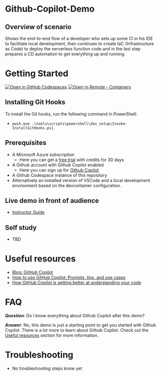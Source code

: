 # Github-Copilot-Demo
## Overview of scenario​
Shows the end-to-end flow of a developer who sets up some CI in his IDE to facilitate local development, then continues to create IaC (Infrastructure as Code) to deploy the serverless function code and in the last step prepares a CD automation to get everything up and running.

# Getting Started
[![Open in GitHub Codespaces](https://img.shields.io/static/v1?style=for-the-badge&label=GitHub+Codespaces&message=Open&color=brightgreen&logo=github)](https://github.com/codespaces/new?hide_repo_select=true&ref=main&repo=657187271&machine=standardLinux32gb&devcontainer_path=.devcontainer%2Fdevcontainer.json&location=WestUs2)
[![Open in Remote - Containers](https://img.shields.io/static/v1?style=for-the-badge&label=Remote%20-%20Containers&message=Open&color=blue&logo=visualstudiocode)](https://vscode.dev/redirect?url=vscode://ms-vscode-remote.remote-containers/cloneInVolume?url=https://github.com/matAchu222/github-copilot-demo)

## Installing Git Hooks
To install the Git hooks, run the following command in PowerShell:
- ```pwsh.exe .\tools\scripts\powershell\dev_setup\Invoke-InstallGitHooks.ps1```
## Prerequisites
* A Microsoft Azure subscription
  * Here you can get a [free trial](https://azure.microsoft.com/en-us/free/) with credits for 30 days
* A Github account with Github Copilot enabled
  * Here you can sign up for [Github Copilot](https://copilot.github.com/)
* A Github Codespace instance of this repository
* Alternatively an installed version of VSCode and a local development environment based on the devcontainer configuration.

## Live demo in front of audience
* [Instructor Guide](../docs/Instructor-Guide.md)
## Self study
* TBD

# Useful resources
* [Blog: GitHub Copilot](https://github.blog/tag/github-copilot/)
* [How to use GitHub Copilot: Prompts, tips, and use cases](https://github.blog/2023-06-20-how-to-write-better-prompts-for-github-copilot/)
* [How GitHub Copilot is getting better at understanding your code](https://github.blog/2023-05-17-how-github-copilot-is-getting-better-at-understanding-your-code/)

# FAQ

***Question***: Do I know everything about Github Copilot after this demo?

***Answer***: No, this demo is just a starting point to get you started with Github Copilot. There is a lot more to learn about Github Copilot. Check out the [Useful resources](#useful-resources) section for more information.

# Troubleshooting

* No troubleshooting steps know yet
